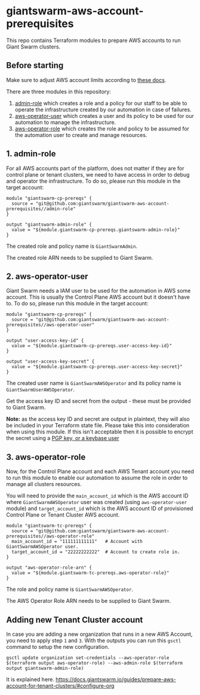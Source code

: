 # giantswarm-aws-account-prerequisites

This repo contains Terraform modules to prepare AWS accounts to run Giant Swarm
clusters.

## Before starting

Make sure to adjust AWS account limits according to [these
docs](https://docs.giantswarm.io/guides/prepare-aws-account-for-tenant-clusters/#limits).

There are three modules in this repository:

1. [admin-role](./admin-role) which creates a role and a policy for our
   staff to be able to operate the infrastructure created by our automation in
   case of failures.
2. [aws-operator-user](./aws-operator-user) which creates a user and its policy
   to be used for our automation to manage the infrastructure.
3. [aws-operator-role](./aws-operator-role) which creates
   the role and policy to be assumed for the automation user to create and manage
   resources.

## 1. admin-role

For all AWS accounts part of the platform, does not matter if they are for
control plane or tenant clusters, we need to have access in order to debug and
operator the infrastructure. To do so, please run this module in the target
account:

```hcl
module "giantswarm-cp-prereqs" {
  source = "git@github.com:giantswarm/giantswarm-aws-account-prerequisites//admin-role"
}

output "giantswarm-admin-role" {
  value = "${module.giantswarm-cp-prereqs.giantswarm-admin-role}"
}
```

The created role and policy name is `GiantSwarmAdmin`.

The created role ARN needs to be supplied to Giant Swarm.

## 2. aws-operator-user

Giant Swarm needs a IAM user to be used for the automation in AWS some account.
This is usually the Control Plane AWS account but it doesn't have to. To do so,
please run this module in the target account:

```hcl
module "giantswarm-cp-prereqs" {
  source = "git@github.com:giantswarm/giantswarm-aws-account-prerequisites//aws-operator-user"
}

output "user-access-key-id" {
  value = "${module.giantswarm-cp-prereqs.user-access-key-id}"
}

output "user-access-key-secret" {
  value = "${module.giantswarm-cp-prereqs.user-access-key-secret}"
}
```

The created user name is `GiantSwarmAWSOperator` and its policy name is
`GiantSwarmUserAWSOperator`.

Get the access key ID and secret from the output - these must be provided to Giant Swarm.

**Note:** as the access key ID and secret are output in plaintext, they will
also be included in your Terraform state file. Please take this into
consideration when using this module. If this isn't acceptable then it is
possible to encrypt the secret using a [PGP key, or a keybase
user](https://www.terraform.io/docs/providers/aws/r/iam_access_key.html#pgp_key)

## 3. aws-operator-role

Now, for the Control Plane account and each AWS Tenant account you need to run
this module to enable our automation to assume the role in order to manage all
clusters resources.

You will need to provide the `main_account_id` which is the AWS account ID where
`GiantSwarmAWSOperator` user was created (using `aws-operator-user` module) and
`target_account_id` which is the AWS account ID of provisioned Control Plane or
Tenant Cluster AWS account.

```hcl
module "giantswarm-tc-prereqs" {
  source = "git@github.com:giantswarm/giantswarm-aws-account-prerequisites//aws-operator-role"
  main_account_id = "111111111111"   # Account with GiantSwarmAWSOperator user.
  target_account_id = "22222222222"  # Account to create role in.
}

output "aws-operator-role-arn" {
  value = "${module.giantswarm-tc-prereqs.aws-operator-role}"
}
```

The role and policy name is `GiantSwarmAWSOperator`.

The AWS Operator Role ARN needs to be supplied to Giant Swarm.

## Adding new Tenant Cluster account

In case you are adding a new organization that runs in a new AWS Account, you
need to apply step `1` and `3`. With the outputs you can run this `gsctl`
command to setup the new configuration.

`gsctl update organization set-credentials --aws-operator-role $(terraform output aws-operator-role) --aws-admin-role $(terraform output giantswarm-admin-role)`

It is explained here.
https://docs.giantswarm.io/guides/prepare-aws-account-for-tenant-clusters/#configure-org
